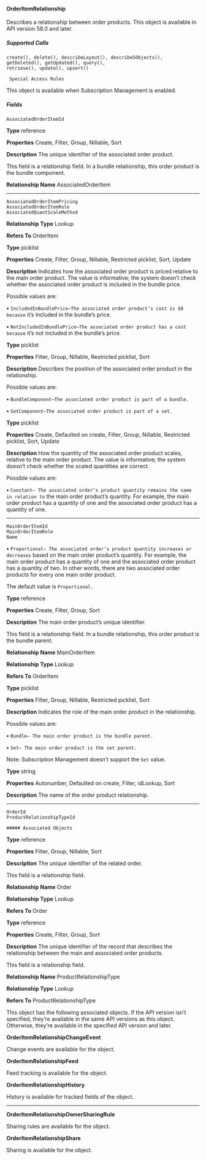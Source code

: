 #### OrderItemRelationship

Describes a relationship between order products. This object is available in API version 58.0 and later.

##### Supported Calls
```
create(), delete(), describeLayout(), describeSObjects(), getDeleted(), getUpdated(), query(),
retrieve(), update(), upsert()

 Special Access Rules

```
This object is available when Subscription Management is enabled.

##### Fields

```
AssociatedOrderItemId

```

**Type**
reference

**Properties**
Create, Filter, Group, Nillable, Sort

**Description**
The unique identifier of the associated order product.

This field is a relationship field. In a bundle relationship, this order product is the bundle
component.

**Relationship Name**
AssociatedOrderItem


-----

```
AssociatedOrderItemPricing
AssociatedOrderItemRole
AssociatedQuantScaleMethod

```

**Relationship Type**
Lookup

**Refers To**
OrderItem

**Type**
picklist

**Properties**
Create, Filter, Group, Nillable, Restricted picklist, Sort, Update

**Description**
Indicates how the associated order product is priced relative to the main order product. The
value is informative; the system doesn’t check whether the associated order product is
included in the bundle price.

Possible values are:

**•** `IncludedInBundlePrice—The associated order product’s cost is $0 because`
it’s included in the bundle’s price.

**•** `NotIncludedInBundlePrice—The associated order product has a cost because`
it’s not included in the bundle’s price.

**Type**
picklist

**Properties**
Filter, Group, Nillable, Restricted picklist, Sort

**Description**
Describes the position of the associated order product in the relationship.

Possible values are:

**•** `BundleComponent—The associated order product is part of a bundle.`

**•** `SetComponent—The associated order product is part of a set.`

**Type**
picklist

**Properties**
Create, Defaulted on create, Filter, Group, Nillable, Restricted picklist, Sort, Update

**Description**
How the quantity of the associated order product scales, relative to the main order product.
The value is informative; the system doesn’t check whether the scaled quantities are correct.

Possible values are:

**•** `Constant— The associated order’s product quantity remains the same in relation to`
the main order product’s quantity. For example, the main order product has a quantity
of one and the associated order product has a quantity of one.


-----

```
MainOrderItemId
MainOrderItemRole
Name

```


**•** `Proportional— The associated order’s product quantity increases or decreases`
based on the main order product’s quantity. For example, the main order product has
a quantity of one and the associated order product has a quantity of two. In other words,
there are two associated order products for every one main order product.

The default value is `Proportional.`

**Type**
reference

**Properties**
Create, Filter, Group, Sort

**Description**
The main order product’s unique identifier.

This field is a relationship field. In a bundle relationship, this order product is the bundle
parent.

**Relationship Name**
MainOrderItem

**Relationship Type**
Lookup

**Refers To**
OrderItem

**Type**
picklist

**Properties**
Filter, Group, Nillable, Restricted picklist, Sort

**Description**
Indicates the role of the main order product in the relationship.

Possible values are:

**•** `Bundle— The main order product is the bundle parent.`

**•** `Set— The main order product is the set parent.`

Note: Subscription Management doesn’t support the `Set` value.

**Type**
string

**Properties**
Autonumber, Defaulted on create, Filter, idLookup, Sort

**Description**
The name of the order product relationship.


-----

```
OrderId
ProductRelationshipTypeId

##### Associated Objects

```

**Type**
reference

**Properties**
Filter, Group, Nillable, Sort

**Description**
The unique identifier of the related order.

This field is a relationship field.

**Relationship Name**
Order

**Relationship Type**
Lookup

**Refers To**
Order

**Type**
reference

**Properties**
Create, Filter, Group, Sort

**Description**
The unique identifier of the record that describes the relationship between the main and
associated order products.

This field is a relationship field.

**Relationship Name**
ProductRelationshipType

**Relationship Type**
Lookup

**Refers To**
ProductRelationshipType


This object has the following associated objects. If the API version isn’t specified, they’re available in the same API versions as this object.
Otherwise, they’re available in the specified API version and later.

**OrderItemRelationshipChangeEvent**

Change events are available for the object.

**OrderItemRelationshipFeed**

Feed tracking is available for the object.

**OrderItemRelationshipHistory**

History is available for tracked fields of the object.


-----

**OrderItemRelationshipOwnerSharingRule**

Sharing rules are available for the object.

**OrderItemRelationshipShare**

Sharing is available for the object.
